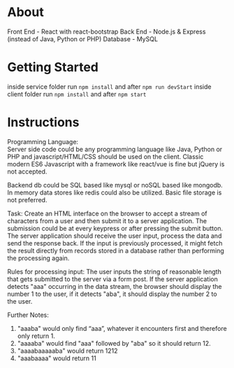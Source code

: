 # About

  Front End - React with react-bootstrap
  Back End - Node.js & Express (instead of Java, Python or PHP)
  Database - MySQL

# Getting Started

  inside service folder run `npm install` and after `npm run devStart`
  inside client folder run `npm install` and after `npm start`

# Instructions

Programming Language:  
Server side code could be any programming language like Java, Python or PHP and javascript/HTML/CSS should be used on the client. Classic modern ES6 Javascript with a framework like react/vue is fine but jQuery is not accepted. 

Backend db could be SQL based like mysql or noSQL based like mongodb. In memory data stores like redis could also be utilized. Basic file storage is not preferred.

Task: 
Create an HTML interface on the browser to accept a stream of characters from a user and then submit it to a server application. The submission could be at every keypress or after pressing the submit button. The server application should receive the user input, process the data and send the response back. If the input is previously processed, it might fetch the result directly from records stored in a database rather than performing the processing again. 

Rules for processing input:
The user inputs the string of reasonable length that gets submitted to the server via a form post. If the server application detects "aaa" occurring in the data stream, the browser should display the number 1 to the user, if it detects "aba", it should display the number 2 to the user. 

Further Notes:
1. "aaaba" would only find “aaa”, whatever it encounters first and therefore only return 1.
2. "aaaaba" would find "aaa" followed by "aba" so it should return 12.
3. "aaaabaaaaaba" would return 1212
4. "aaabaaaa" would return 11
